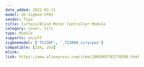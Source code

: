 ```yaml
---
date_added: 2022-03-11
model: QS-Zigbee-CP03
vendor: Tuya
title: Curtain/Blind Motor Controller Module
category: cover, tilt
type: Module
supports: on/off
zigbeemodel: ['TS130F', '_TZ3000_zirycpws']
compatible: [z2m, zha]
mlink: 
link: https://www.aliexpress.com/item/1005003703776508.html
---
```

